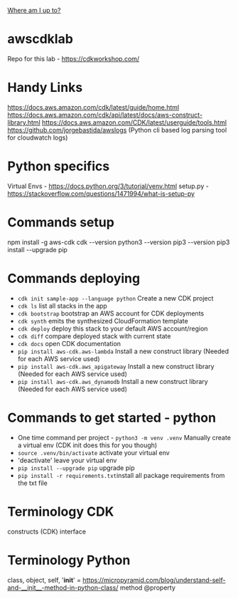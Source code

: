 [Where am I up to?](https://cdkworkshop.com/30-python/40-hit-counter/700-test.html)

# awscdklab
Repo for this lab - https://cdkworkshop.com/

# Handy Links
https://docs.aws.amazon.com/cdk/latest/guide/home.html
https://docs.aws.amazon.com/cdk/api/latest/docs/aws-construct-library.html
https://docs.aws.amazon.com/CDK/latest/userguide/tools.html
https://github.com/jorgebastida/awslogs (Python cli based log parsing tool for cloudwatch logs)

# Python specifics
Virtual Envs - https://docs.python.org/3/tutorial/venv.html
setup.py - https://stackoverflow.com/questions/1471994/what-is-setup-py

# Commands setup
npm install -g aws-cdk
cdk --version
python3 --version
pip3 --version
pip3 install --upgrade pip

# Commands deploying
 * `cdk init sample-app --language python` Create a new CDK project
 * `cdk ls`          list all stacks in the app
 * `cdk bootstrap` bootstrap an AWS account for CDK deployments
 * `cdk synth`       emits the synthesized CloudFormation template
 * `cdk deploy`      deploy this stack to your default AWS account/region
 * `cdk diff`        compare deployed stack with current state
 * `cdk docs`        open CDK documentation
 * `pip install aws-cdk.aws-lambda` Install a new construct library (Needed for each AWS service used)
 * `pip install aws-cdk.aws_apigateway` Install a new construct library (Needed for each AWS service used)
 * `pip install aws-cdk.aws_dynamodb` Install a new construct library (Needed for each AWS service used)

# Commands to get started - python
 * One time command per project - `python3 -m venv .venv` Manually create a virtual env (CDK init does this for you though)
 * `source .venv/bin/activate` activate your virtual env
 * 'deactivate' leave your virtual env
 * `pip install --upgrade pip` upgrade pip
 * `pip install -r requirements.txt`install all package requirements from the txt file


# Terminology CDK
constructs (CDK)
interface

# Terminology Python
class, object, self, '__init__' = https://micropyramid.com/blog/understand-self-and-__init__-method-in-python-class/
method
@property